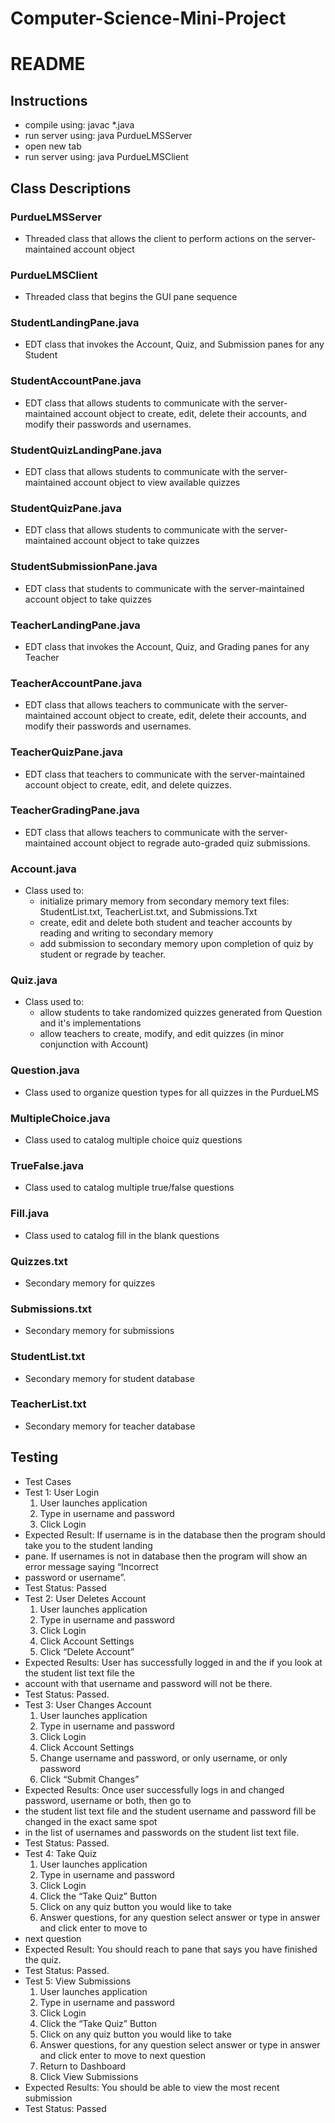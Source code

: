 # Computer-Science-Mini-Project
# README
## Instructions
  - compile using: javac *.java
  - run server using: java PurdueLMSServer
  - open new tab
  - run server using: java PurdueLMSClient
## Class Descriptions
  ### PurdueLMSServer
   - Threaded class that allows the client to perform actions on the server-maintained account object
  ### PurdueLMSClient
   - Threaded class that begins the GUI pane sequence
  ### StudentLandingPane.java
   - EDT class that invokes the Account, Quiz, and Submission panes for any Student
  ### StudentAccountPane.java
   - EDT class that allows students to communicate with the server-maintained account object to create, edit, delete their accounts, and modify their passwords and usernames.
  ### StudentQuizLandingPane.java
   - EDT class that allows students to communicate with the server-maintained account object to view available quizzes
  ### StudentQuizPane.java
   - EDT class that allows students to communicate with the server-maintained account object to take quizzes
  ### StudentSubmissionPane.java
   - EDT class that students to communicate with the server-maintained account object to take quizzes
  ### TeacherLandingPane.java
   - EDT class that invokes the Account, Quiz, and Grading panes for any Teacher
  ### TeacherAccountPane.java
   - EDT class that allows teachers to communicate with the server-maintained account object to create, edit, delete their accounts, and modify their passwords and usernames.
  ### TeacherQuizPane.java
   - EDT class that teachers to communicate with the server-maintained account object to create, edit, and delete quizzes.
  ### TeacherGradingPane.java
   - EDT class that allows teachers to communicate with the server-maintained account object to regrade auto-graded quiz submissions.
  ### Account.java
   - Class used to:
     - initialize primary memory from secondary memory text files: StudentList.txt, TeacherList.txt, and Submissions.Txt
     - create, edit and delete both student and teacher accounts by reading and writing to secondary memory
     - add submission to secondary memory upon completion of quiz by student or regrade by teacher.
  ### Quiz.java
   - Class used to:
     - allow students to take randomized quizzes generated from Question and it's implementations
     - allow teachers to create, modify, and edit quizzes (in minor conjunction with Account)
  ### Question.java
   - Class used to organize question types for all quizzes in the PurdueLMS
  ### MultipleChoice.java
   - Class used to catalog multiple choice quiz questions
  ### TrueFalse.java
   - Class used to catalog multiple true/false questions
  ### Fill.java
   - Class used to catalog fill in the blank questions
  ### Quizzes.txt
   - Secondary memory for quizzes
  ### Submissions.txt
   - Secondary memory for submissions
  ### StudentList.txt
   - Secondary memory for student database
  ### TeacherList.txt
   - Secondary memory for teacher database
 ## Testing
   - Test Cases
   - Test 1: User Login
     1) User launches application
     2) Type in username and password
     3) Click Login
   - Expected Result: If username is in the database then the program should take you to the student landing
   - pane. If usernames is not in database then the program will show an error message saying “Incorrect
   - password or username”.
   - Test Status: Passed
   - Test 2: User Deletes Account
     1) User launches application
     2) Type in username and password
     3) Click Login
     4) Click Account Settings
     5) Click “Delete Account”
   - Expected Results: User has successfully logged in and the if you look at the student list text file the
   - account with that username and password will not be there.
   - Test Status: Passed.
   - Test 3: User Changes Account
     1) User launches application
     2) Type in username and password
     3) Click Login
     4) Click Account Settings
     5) Change username and password, or only username, or only password
     6) Click “Submit Changes”
   - Expected Results: Once user successfully logs in and changed password, username or both, then go to
   - the student list text file and the student username and password fill be changed in the exact same spot
   - in the list of usernames and passwords on the student list text file.
   - Test Status: Passed.
   - Test 4: Take Quiz
     1) User launches application
     2) Type in username and password
     3) Click Login
     4) Click the “Take Quiz” Button
     5) Click on any quiz button you would like to take
     6) Answer questions, for any question select answer or type in answer and click enter to move to
   - next question
   - Expected Result: You should reach to pane that says you have finished the quiz.
   - Test Status: Passed.
   - Test 5: View Submissions
     1) User launches application
     2) Type in username and password
     3) Click Login
     4) Click the “Take Quiz” Button
     5) Click on any quiz button you would like to take
     6) Answer questions, for any question select answer or type in answer and click enter to move to next question
     7) Return to Dashboard
     8) Click View Submissions
   - Expected Results: You should be able to view the most recent submission
   - Test Status: Passed
